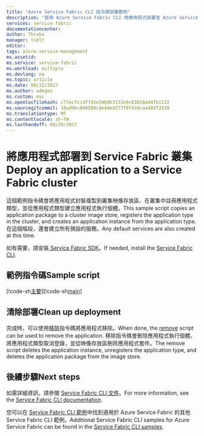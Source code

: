 ```yaml
---
title: "Azure Service Fabric CLI 指令碼部署範例"
description: "使用 Azure Service Fabric CLI 將應用程式部署至 Azure Service Fabric 叢集"
services: service-fabric
documentationcenter: 
author: Thraka
manager: timlt
editor: 
tags: azure-service-management
ms.assetid: 
ms.service: service-fabric
ms.workload: multiple
ms.devlang: na
ms.topic: article
ms.date: 08/22/2017
ms.author: adegeo
ms.custom: mvc
ms.openlocfilehash: c77ecfccdf7d3e34b0b3133e9c63810a04fb1132
ms.sourcegitcommit: 18ad9bc049589c8e44ed277f8f43dcaa483f3339
ms.translationtype: MT
ms.contentlocale: zh-TW
ms.lasthandoff: 08/29/2017
---
```

# <a name="deploy-an-application-to-a-service-fabric-cluster"></a><span data-ttu-id="b2f2c-103">將應用程式部署到 Service Fabric 叢集</span><span class="sxs-lookup"><span data-stu-id="b2f2c-103">Deploy an application to a Service Fabric cluster</span></span>

<span data-ttu-id="b2f2c-104">這個範例指令碼會將應用程式封裝複製到叢集映像存放區、在叢集中註冊應用程式類型，並從應用程式類型建立應用程式執行個體。</span><span class="sxs-lookup"><span data-stu-id="b2f2c-104">This sample script copies an application package to a cluster image store, registers the application type in the cluster, and creates an application instance from the application type.</span></span> <span data-ttu-id="b2f2c-105">在這個階段，還會建立所有預設的服務。</span><span class="sxs-lookup"><span data-stu-id="b2f2c-105">Any default services are also created at this time.</span></span>

<span data-ttu-id="b2f2c-106">如有需要，請安裝[ Service Fabric SDK](../service-fabric-cli.md)。</span><span class="sxs-lookup"><span data-stu-id="b2f2c-106">If needed, install the [Service Fabric CLI](../service-fabric-cli.md).</span></span>

## <a name="sample-script"></a><span data-ttu-id="b2f2c-107">範例指令碼</span><span class="sxs-lookup"><span data-stu-id="b2f2c-107">Sample script</span></span>

<span data-ttu-id="b2f2c-108">[!code-sh[主要](../../../cli_scripts/service-fabric/deploy-application/deploy-application.sh "將應用程式部署到叢集")]</span><span class="sxs-lookup"><span data-stu-id="b2f2c-108">[!code-sh[main](../../../cli_scripts/service-fabric/deploy-application/deploy-application.sh "Deploy an application to a cluster")]</span></span>

## <a name="clean-up-deployment"></a><span data-ttu-id="b2f2c-109">清除部署</span><span class="sxs-lookup"><span data-stu-id="b2f2c-109">Clean up deployment</span></span>

<span data-ttu-id="b2f2c-110">完成時，可以使用[移除](cli-remove-application.md)指令碼將應用程式移除。</span><span class="sxs-lookup"><span data-stu-id="b2f2c-110">When done, the [remove](cli-remove-application.md) script can be used to remove the application.</span></span> <span data-ttu-id="b2f2c-111">移除指令碼會刪除應用程式執行個體、將應用程式類型取消登錄，並從映像存放區刪除應用程式套件。</span><span class="sxs-lookup"><span data-stu-id="b2f2c-111">The remove script deletes the application instance, unregisters the application type, and deletes the application package from the image store.</span></span>

## <a name="next-steps"></a><span data-ttu-id="b2f2c-112">後續步驟</span><span class="sxs-lookup"><span data-stu-id="b2f2c-112">Next steps</span></span>

<span data-ttu-id="b2f2c-113">如需詳細資訊，請參閱 [Service Fabric CLI 文件](../service-fabric-cli.md)。</span><span class="sxs-lookup"><span data-stu-id="b2f2c-113">For more information, see the [Service Fabric CLI documentation](../service-fabric-cli.md).</span></span>

<span data-ttu-id="b2f2c-114">您可以在 [Service Fabric CLI 範例](../samples-cli.md)中找到適用於 Azure Service Fabric 的其他 Service Fabric CLI 範例。</span><span class="sxs-lookup"><span data-stu-id="b2f2c-114">Additional Service Fabric CLI samples for Azure Service Fabric can be found in the [Service Fabric CLI samples](../samples-cli.md).</span></span>
